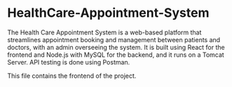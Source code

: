 # HealthCare-Appointment-System
The Health Care Appointment System is a web-based platform that streamlines appointment booking and management between patients and doctors, with an admin overseeing the system. It is built using React for the frontend and Node.js with MySQL for the backend, and it runs on a Tomcat Server. API testing is done using Postman.

This file contains the frontend of the project.

